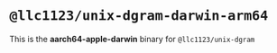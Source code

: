 # `@llc1123/unix-dgram-darwin-arm64`

This is the **aarch64-apple-darwin** binary for `@llc1123/unix-dgram`
